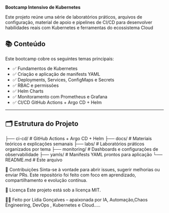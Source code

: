 
**Bootcamp Intensivo de Kubernetes**




Este projeto reúne uma série de laboratórios práticos, arquivos de configuração, material de apoio e pipelines de CI/CD para desenvolver habilidades reais com Kubernetes e ferramentas do ecossistema Cloud



## 📚 Conteúdo

Este bootcamp cobre os seguintes temas principais:

- ✅ Fundamentos de Kubernetes
- ✅ Criação e aplicação de manifests YAML
- ✅ Deployments, Services, ConfigMaps e Secrets
- ✅ RBAC e permissões
- ✅ Helm Charts
- ✅ Monitoramento com Prometheus e Grafana
- ✅ CI/CD GitHub Actions + Argo CD + Helm

---

## 🗂 Estrutura do Projeto

├── ci-cd/ # GitHub Actions + Argo CD + Helm
├── docs/ # Materiais teóricos e explicações semanais
├── labs/ # Laboratórios práticos organizados por tema
├── monitoring/ # Dashboards e configurações de observabilidade
├── yamls/ # Manifests YAML prontos para aplicação
└── README.md # Este arquivo



🤝 Contribuições
Sinta-se à vontade para abrir issues, sugerir melhorias ou enviar PRs. Este repositório foi feito com foco em aprendizado, compartilhamento e evolução contínua.





📄 Licença
Este projeto está sob a licença MIT.





👩‍💻 Feito por
Lídia Gonçalves – apaixonada por IA, Automação,Chaos Engineering, DevOps , Kubernetes e Cloud.....
